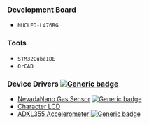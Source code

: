 
### Development Board
- `NUCLEO-L476RG`

### Tools
- `STM32CubeIDE`
- `OrCAD`

### Device Drivers [![Generic badge](https://img.shields.io/badge/written%20in-C-<COLOR>.svg)](https://shields.io/)
- [NevadaNano Gas Sensor](https://github.com/Taeho-Cho/DeviceDrivers/tree/main/GasSensor/NevadaNano) [![Generic badge](https://img.shields.io/badge/interface-UART-orange.svg)](https://shields.io/)
- [Character LCD](https://github.com/Taeho-Cho/DeviceDrivers/tree/main/characterLCD)
- [ADXL355 Accelerometer](https://github.com/Taeho-Cho/DeviceDrivers/tree/main/Accelerometer/ADXL355) [![Generic badge](https://img.shields.io/badge/interface-I2C-orange.svg)](https://shields.io/)
